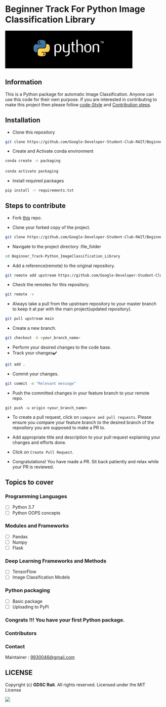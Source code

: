 # Beginner Track For Python Image Classification Library
![](Python.png)

## Information 
This is a Python package for automatic Image Classification. 
Anyone can use this code for their own purpose. If you are interested in contributing to make this project then please follow [code-Style](#code-style) and [Contribution steps](#step-to-contribute).

## Installation

- Clone this repository
```bash
git clone https://github.com/Google-Developer-Student-Club-RAIT/Beginner_Track-Python_ImageClassification_Library.git
```

- Create and Activate conda environment
```bash
conda create -n packaging

conda activate packaging
```

- Install required packages
```bash
pip install -r requirements.txt
```

## Steps to contribute

- Fork [this](https://github.com/Google-Developer-Student-Club-RAIT/Beginner_Track-Python_ImageClassification_Library.git) repo.

- Clone your forked copy of the project.
```bash
git clone https://github.com/Google-Developer-Student-Club-RAIT/Beginner_Track-Python_ImageClassification_Library.git
```

- Navigate to the project directory :file_folder
```bash
cd Beginner_Track-Python_ImageClassification_Library
```
- Add a reference(remote) to the original repository.
```bash
git remote add upstream https://github.com/Google-Developer-Student-Club-RAIT/Beginner_Track-Python_ImageClassification_Library.git
```

- Check the remotes for this repository.
```bash
git remote -v
```
- Always take a pull from the upstream repository to your master branch to keep it at par with the main project(updated repository).
```bash
git pull upstream main
```

- Create a new branch.
```bash
git checkout -b <your_branch_name>
```
- Perform your desired changes to the code base.
- Track your changes:heavy_check_mark:
```bash
git add . 
```
- Commit your changes.
```bash
git commit -m "Relevant message"
```
- Push the committed changes in your feature branch to your remote repo.
```
git push -u origin <your_branch_name>
```

-  To create a pull request, click on `compare and pull requests`. Please ensure you compare your feature branch to the desired branch of the repository you are supposed to make a PR to.


- Add appropriate title and description to your pull request explaining your changes and efforts done.


- Click on `Create Pull Request`.


- Congratulations! You have made a PR. Sit back patiently and relax while your PR is reviewed.

## Topics to cover

### Programming Languages

- [ ] Python 3.7
- [ ] Python OOPS concepts

### Modules and Frameworks

- [ ] Pandas
- [ ] Numpy
- [ ] Flask

### Deep Learning Frameworks and Methods

- [ ] TensorFlow
- [ ] Image Classification Models

### Python packaging

- [ ] Basic package
- [ ] Uploading to PyPi

### Congrats !!! You have your first Python package. 


### Contributors

### Contact

Maintainer : 9930046@gmail.com

## LICENSE
Copyright (c) **GDSC Rait**. All rights reserved. Licensed under the MIT License

[![](https://img.shields.io/github/license/junaidrahim/desiresalesportal?style=for-the-badge)](LICENSE)
